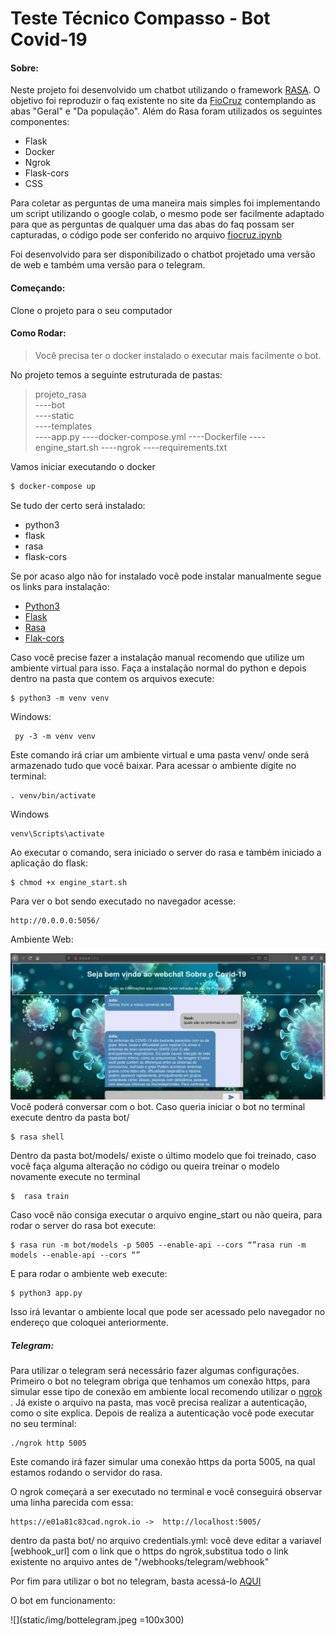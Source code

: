 # Teste Técnico Compasso - Bot Covid-19

  #### Sobre:
Neste projeto foi desenvolvido um chatbot utilizando o framework [RASA](https://rasa.com/docs/rasa/). O objetivo foi reproduzir o faq existente no site da [FioCruz](https://mooc.campusvirtual.fiocruz.br/rea/coronavirus/faq.html) contemplando as abas "Geral" e "Da população".
Além do Rasa foram utilizados os seguintes componentes:
  - Flask
  - Docker
  - Ngrok
  - Flask-cors
  - CSS

Para coletar as perguntas de uma maneira mais simples foi implementando um script utilizando o google colab, o mesmo pode ser facilmente adaptado para que as perguntas de qualquer uma das abas do faq possam ser capturadas, o código pode ser conferido no arquivo [fiocruz.ipynb](https://github.com/gabselbach/ChatBotCovid-19/blob/main/fiocruz.ipynb)

Foi desenvolvido para ser disponibilizado o chatbot projetado uma versão de web e também uma versão para o telegram.

#### Começando:
Clone o projeto para o seu computador

#### Como Rodar:
> Você precisa ter o docker instalado o executar mais facilmente o bot.

No projeto temos a seguinte estruturada de pastas:

>  projeto_rasa\
----bot\
----static\
----templates\
----app.py
----docker-compose.yml
----Dockerfile
----engine_start.sh
----ngrok
----requirements.txt

Vamos iniciar executando o docker

```sh
$ docker-compose up 
```

Se tudo der certo será instalado:
* python3
* flask
* rasa
* flask-cors


Se por acaso algo não for instalado você pode instalar manualmente segue os links para instalação:
* [Python3](https://www.python.org/downloads/)
* [Flask](https://flask.palletsprojects.com/en/1.1.x/installation/)
* [Rasa](https://rasa.com/docs/rasa/installation/)
* [Flak-cors](https://flask-cors.readthedocs.io/en/latest/)

Caso você precise fazer a instalação manual recomendo que utilize um ambiente virtual para isso. Faça a instalação normal do python e depois dentro na pasta que contem os arquivos execute:

```
$ python3 -m venv venv 
```
Windows:

```
 py -3 -m venv venv
```
Este comando irá criar um ambiente virtual e uma pasta venv/ onde será armazenado tudo que você baixar. Para acessar o ambiente digite no terminal:

```
. venv/bin/activate
```
Windows
```
venv\Scripts\activate
```

Ao executar o comando, sera iniciado o server do rasa e também iniciado a aplicação do flask:
```
$ chmod +x engine_start.sh
```
Para ver o bot sendo executado no navegador acesse:
```
http://0.0.0.0:5056/
```

Ambiente Web:


![](static/img/webchat.jpg)
Você poderá conversar com o bot. Caso queria iniciar o bot no terminal execute dentro da pasta bot/
```
$ rasa shell
```

Dentro da pasta bot/models/ existe o último modelo que foi treinado, caso você faça alguma alteração no código ou queira treinar o modelo novamente execute no terminal

```
$  rasa train
```
Caso você não consiga executar o arquivo engine_start ou não queira, para rodar o server do rasa bot execute:

```
$ rasa run -m bot/models -p 5005 --enable-api --cors “”rasa run -m models --enable-api --cors “”
```

E para rodar o ambiente web execute:

```
$ python3 app.py
```

Isso irá levantar o ambiente local que pode ser acessado pelo navegador no endereço que coloquei anteriormente.

##### Telegram:
Para utilizar o telegram será necessário fazer algumas configurações. Primeiro o bot no telegram obriga que tenhamos um conexão https, para simular esse tipo de  conexão em ambiente local recomendo utilizar o [ngrok](https://dashboard.ngrok.com/get-started/setup) . Já existe o arquivo na pasta, mas você precisa realizar a autenticação, como o site explica.
Depois de realiza a autenticação você pode executar no seu terminal:

```
./ngrok http 5005
```
Este comando irá fazer simular uma conexão https da porta 5005, na qual estamos rodando o servidor do rasa.

O ngrok começará a ser executado no terminal e você conseguirá observar uma linha parecida com essa:

```
https://e01a81c83cad.ngrok.io ->  http://localhost:5005/

```

dentro da pasta bot/ no arquivo credentials.yml:
você deve editar a variavel [webhook_url] com o link que o https do ngrok,substitua todo o link existente no arquivo antes de "/webhooks/telegram/webhook"

Por fim para utilizar o bot no telegram, basta acessá-lo [AQUI](http://t.me/CovidCompas_bot)


O bot em funcionamento:

![](static/img/bottelegram.jpeg =100x300)